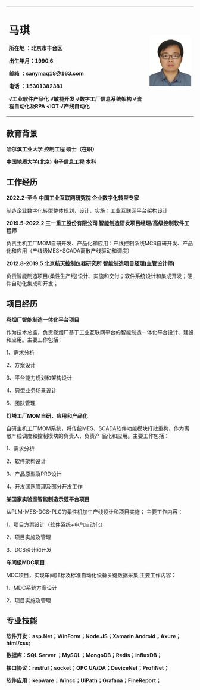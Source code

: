   <table board="0">
<tr>
<td width="75%">
<h1>马琪</h1> 
<p><b>所在地  ：北京市丰台区</b></p>  
<p><b>出生年月：1990.6</b></p>  
<p><b>邮箱    ：sanymaq18@163.com</b></p> 
<p><b>电话    ：15301382381</b></p>  
<p><b>√工业软件产品化 √敏捷开发 √数字工厂信息系统架构 √流程自动化及RPA √IOT √产线自动化</b></p>  
</td>
<td width="25%">
<img src="/MaQi.jpg" width="100%">
</td>
</tr>
  </table>

<h2>教育背景</h2> 
<p><b>哈尔滨工业大学 控制工程 硕士（在职）</b></p>  
<p><b>中国地质大学(北京) 电子信息工程 本科</b></p>  

<h2>工作经历</h2> 
<p><b>2022.2-至今 中国工业互联网研究院 企业数字化转型专家</b></p>  
<p> 制造企业数字化转型整体规划，设计，实施；工业互联网平台架构设计</p>  
<p><b>2019.5-2022.2 三一重工股份有限公司 智能制造研发项目经理/高级控制软件工程师</b></p>
<p> 负责主机工厂MOM自研开发、产品化和应用：产线控制系统MCS自研开发、产品化和应用（产线级MES+SCADA离散产线驱动和调度）</p>
<p><b>2012.8-2019.5 北京航天控制仪器研究所 智能制造项目经理(主管设计师)</b></p>
<p> 负责智能制造项目(柔性生产线)设计、实施和交付；软件系统设计和集成开发；硬件自动化集成和开发；</p>
<h2>项目经历</h2> 
<p><b>卷烟厂智能制造一体化平台项目</b></p>
<p>作为技术总监，负责卷烟厂基于工业互联网平台的智能制造一体化平台设计、建设和应用。主要工作包括：
<p>1、需求分析</p>
<p>2、方案设计</p>
<p>3、平台能力规划和架构设计</p>
<p>4、典型业务场景设计</p>
<p>5、团队管理</p>
<p><b>灯塔工厂MOM自研、应用和产品化</b></p>
<p>自研主机工厂MOM系统，将传统MES、SCADA软件功能模块打散重构，作为离散产线调度和控制模块的负责人，负责产
品化和应用。主要工作包括：
<p>1、需求分析</p>
<p>2、软件架构设计</p>
<p>3、产品原型及PRD设计</p>
<p>4、开发团队管理及部分开发工作</p>
<p><b>某国家实验室智能制造示范平台项目</b></p>
<p>从PLM-MES-DCS-PLC的柔性机加生产线设计和项目实施；
主要工作内容：</p>
<p>1、项目方案设计（软件系统+电气自动化）</p>
<p>2、项目实施及管理</p>
<p>3、DCS设计和开发</p>
<p><b>车间级MDC项目</b></p>
<p>MDC项目，实现车间非标及标准自动化设备关键数据采集,主要工作内容：</p>
<p>1、MDC系统方案设计</p>
<p>2、项目实施及管理</p>
<h2>专业技能</h2> 
<p><b>软件开发：asp.Net；WinForm；Node.JS；Xamarin Android；Axure；html/css;</b></p>
<p><b>数据库：SQL Server ；MySQL；MongoDB；Redis；influxDB；</b></p>
<p><b>接口协议：restful；socket；OPC UA/DA；DeviceNet；ProfiNet；</b></p>
<p><b>软件应用：kepware；Wincc；UiPath；Grafana；FineReport；</b></p>
